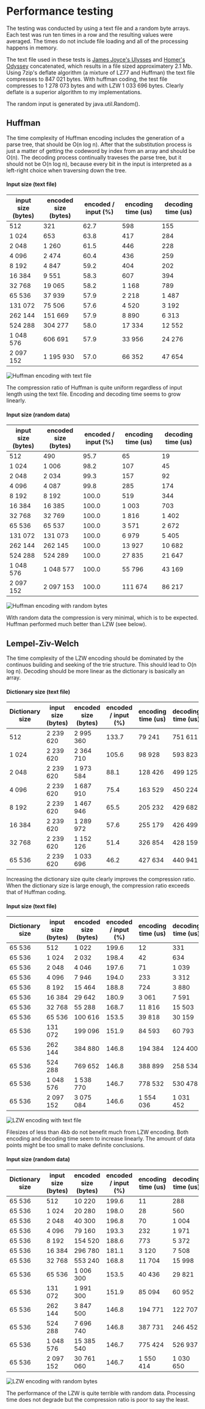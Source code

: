 # Performance testing
The testing was conducted by using a text file and a random byte arrays. Each test was run ten times in a row and the resulting values were averaged. The times do not include file loading and all of the processing happens in memory.

The text file used in these tests is [James Joyce's Ulysses](http://www.gutenberg.org/files/4300/4300-h/4300-h.htm) and [Homer's Odyssey](https://www.gutenberg.org/files/1727/1727-h/1727-h.htm) concatenated, which results in a file sized approximatery 2.1 Mb. Using 7zip's deflate algorithm (a mixture of LZ77 and Huffman) the text file compresses to 847 021 bytes. With huffman coding, the test file compresses to 1 278 073 bytes and with LZW 1 033 696 bytes. Clearly deflate is a superior algorithm to my implementations.

The random input is generated by java.util.Random().


## Huffman

The time complexity of Huffman encoding includes the generation of a parse tree, that should be O(n log n). After that the substitution process is just a matter of getting the codeword by index from an array and should be O(n). The decoding process continually traveses the parse tree, but it should not be O(n log n), because every bit in the input is interpreted as a left-right choice when traversing down the tree.

#### Input size (text file)

| input size (bytes) | encoded size (bytes) | encoded / input (%) | encoding time (us) | decoding time (us) |
|---|---|---|---|---|
| 512 | 321 | 62.7 | 598 | 155 |
| 1 024 | 653 | 63.8 | 417 | 284 |
| 2 048 | 1 260 | 61.5 | 446 | 228 |
| 4 096 | 2 474 | 60.4 | 436 | 259 |
| 8 192 | 4 847 | 59.2 | 404 | 202 |
| 16 384 | 9 551 | 58.3 | 607 | 394 |
| 32 768 | 19 065 | 58.2 | 1 168 | 789 |
| 65 536 | 37 939 | 57.9 | 2 218 | 1 487 |
| 131 072 | 75 506 | 57.6 | 4 520 | 3 192 |
| 262 144 | 151 669 | 57.9 | 8 890 | 6 313 |
| 524 288 | 304 277 | 58.0 | 17 334 | 12 552 |
| 1 048 576 | 606 691 | 57.9 | 33 956 | 24 276 |
| 2 097 152 | 1 195 930 | 57.0 | 66 352 | 47 654 |

![Huffman encoding with text file](graph/huffman_text.png)

The compression ratio of Huffman is quite uniform regardless of input length using the text file. Encoding and decoding time seems to grow linearly.

#### Input size (random data)

| input size (bytes) | encoded size (bytes) | encoded / input (%) | encoding time (us) | decoding time (us) |
|---|---|---|---|---|
| 512 | 490 | 95.7 | 65 | 19 |
| 1 024 | 1 006 | 98.2 | 107 | 45 |
| 2 048 | 2 034 | 99.3 | 157 | 92 |
| 4 096 | 4 087 | 99.8 | 285 | 174 |
| 8 192 | 8 192 | 100.0 | 519 | 344 |
| 16 384 | 16 385 | 100.0 | 1 003 | 703 |
| 32 768 | 32 769 | 100.0 | 1 816 | 1 402 |
| 65 536 | 65 537 | 100.0 | 3 571 | 2 672 |
| 131 072 | 131 073 | 100.0 | 6 979 | 5 405 |
| 262 144 | 262 145 | 100.0 | 13 927 | 10 682 |
| 524 288 | 524 289 | 100.0 | 27 835 | 21 647 |
| 1 048 576 | 1 048 577 | 100.0 | 55 796 | 43 169 |
| 2 097 152 | 2 097 153 | 100.0 | 111 674 | 86 217 |

![Huffman encoding with random bytes](graph/huffman_rand.png)

 With random data the compression is very minimal, which is to be expected. Huffman performed much better than LZW (see below).


## Lempel-Ziv-Welch

The time complexity of the LZW encoding should be dominated by the continuos building and seeking of the trie structure. This should lead to O(n log n). Decoding should be more linear as the dictionary is basically an array.

#### Dictionary size (text file)

| Dictionary size | input size (bytes) | encoded size (bytes) | encoded / input (%) | encoding time (us) | decoding time (us) |
|---|---|---|---|---|---|
| 512 | 2 239 620 | 2 995 360 | 133.7 | 79 241 | 751 611 |
| 1 024 | 2 239 620 | 2 364 710 | 105.6 | 98 928 | 593 823 |
| 2 048 | 2 239 620 | 1 973 584 | 88.1 | 128 426 | 499 125 |
| 4 096 | 2 239 620 | 1 687 910 | 75.4 | 163 529 | 450 224 |
| 8 192 | 2 239 620 | 1 467 946 | 65.5 | 205 232 | 429 682 |
| 16 384 | 2 239 620 | 1 289 972 | 57.6 | 255 179 | 426 499 |
| 32 768 | 2 239 620 | 1 152 126 | 51.4 | 326 854 | 428 159 |
| 65 536 | 2 239 620 | 1 033 696 | 46.2 | 427 634 | 440 941 |

Increasing the dictionary size quite clearly improves the compression ratio. When the dictionary size is large enough, the compression ratio exceeds that of Huffman coding.

#### Input size (text file)

| Dictionary size | input size (bytes) | encoded size (bytes) | encoded / input (%) | encoding time (us) | decoding time (us) |
|---|---|---|---|---|---|
| 65 536 | 512 | 1 022 | 199.6 | 12 | 331 |
| 65 536 | 1 024 | 2 032 | 198.4 | 42 | 634 |
| 65 536 | 2 048 | 4 046 | 197.6 | 71 | 1 039 |
| 65 536 | 4 096 | 7 946 | 194.0 | 233 | 3 312 |
| 65 536 | 8 192 | 15 464 | 188.8 | 724 | 3 880 |
| 65 536 | 16 384 | 29 642 | 180.9 | 3 061 | 7 591 |
| 65 536 | 32 768 | 55 288 | 168.7 | 11 816 | 15 503 |
| 65 536 | 65 536 | 100 616 | 153.5 | 39 818 | 30 159 |
| 65 536 | 131 072 | 199 096 | 151.9 | 84 593 | 60 793 |
| 65 536 | 262 144 | 384 880 | 146.8 | 194 384 | 124 400 |
| 65 536 | 524 288 | 769 652 | 146.8 | 388 899 | 258 534 |
| 65 536 | 1 048 576 | 1 538 770 | 146.7 | 778 532 | 530 478 |
| 65 536 | 2 097 152 | 3 075 084 | 146.6 | 1 554 036 | 1 031 452 |

![LZW encoding with text file](graph/lzw_text.png)

Filesizes of less than 4kb do not benefit much from LZW encoding. Both encoding and decoding time seem to increase linearly. The amount of data points might be too small to make definite conclusions.

#### Input size (random data)

| Dictionary size | input size (bytes) | encoded size (bytes) | encoded / input (%) | encoding time (us) | decoding time (us) |
|---|---|---|---|---|---|
| 65 536 | 512 | 10 220 | 199.6 | 11 | 288 |
| 65 536 | 1 024 | 20 280 | 198.0 | 28 | 560 |
| 65 536 | 2 048 | 40 300 | 196.8 | 70 | 1 004 |
| 65 536 | 4 096 | 79 160 | 193.3 | 232 | 1 971 |
| 65 536 | 8 192 | 154 520 | 188.6 | 773 | 5 372 |
| 65 536 | 16 384 | 296 780 | 181.1 | 3 120 | 7 508 |
| 65 536 | 32 768 | 553 240 | 168.8 | 11 704 | 15 998 |
| 65 536 | 65 536 | 1 006 300 | 153.5 | 40 436 | 29 821 |
| 65 536 | 131 072 | 1 991 300 | 151.9 | 85 094 | 60 952 |
| 65 536 | 262 144 | 3 847 500 | 146.8 | 194 771 | 122 707 |
| 65 536 | 524 288 | 7 696 740 | 146.8 | 387 731 | 246 452 |
| 65 536 | 1 048 576 | 15 385 540 | 146.7 | 775 424 | 526 937 |
| 65 536 | 2 097 152 | 30 761 060 | 146.7 | 1 550 414 | 1 030 650 |

![LZW encoding with random bytes](graph/lzw_rand.png)

The performance of the LZW is quite terrible with random data. Processing time does not degrade but the compression ratio is poor to say the least.
